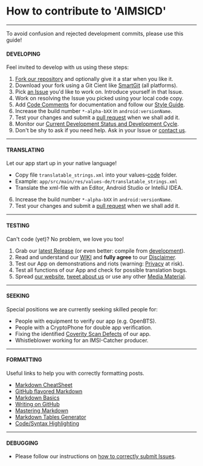 # How to contribute to 'AIMSICD'
--------------------------------

To avoid confusion and rejected development commits, please use this guide!

#### DEVELOPING

Feel invited to develop with us using these steps:

1. [Fork our repository](https://help.github.com/articles/fork-a-repo/) and optionally give it a star when you like it.
2. Download your fork using a Git Cient like [SmartGit](http://www.syntevo.com/smartgit/) (all platforms).
3. Pick [an Issue](https://github.com/SecUpwN/Android-IMSI-Catcher-Detector/issues) you'd like to work on. Introduce yourself in that Issue.
4. Work on resolving the Issue you picked using your local code copy.
5. Add [Code Comments](https://source.android.com/source/code-style.html#java-style-rules) for documentation and follow our [Style Guide](https://github.com/SecUpwN/Android-IMSI-Catcher-Detector/wiki/Style-Guide).
6. Increase the build number `*-alpha-bXX` in `android:versionName`.
7. Test your changes and submit a [pull request](https://help.github.com/articles/using-pull-requests/) when we shall add it.
8. Monitor our [Current Development Status and Development Cycle](https://github.com/SecUpwN/Android-IMSI-Catcher-Detector/wiki/Development-Status).
9. Don't be shy to ask if you need help. Ask in your Issue or [contact us](https://github.com/SecUpwN/Android-IMSI-Catcher-Detector/wiki/Contact).

---

#### TRANSLATING

Let our app start up in your native language!

* Copy file `translatable_strings.xml` into your values-[code](https://en.wikipedia.org/wiki/ISO_639-1) folder.
* Example: `app/src/main/res/values-de/translatable_strings.xml`
* Translate the xml-file with an Editor, Android Studio or IntelliJ IDEA.
6. Increase the build number `*-alpha-bXX` in `android:versionName`.
7. Test your changes and submit a [pull request](https://help.github.com/articles/using-pull-requests/) when we shall add it.

---

#### TESTING

Can't code (yet)? No problem, we love you too!

1. Grab our [latest Release](https://github.com/SecUpwN/Android-IMSI-Catcher-Detector/releases) (or even better: compile from [development](https://github.com/SecUpwN/Android-IMSI-Catcher-Detector/tree/development)).
2. Read and understand our [WIKI](https://github.com/SecUpwN/Android-IMSI-Catcher-Detector/wiki) and **fully agree** to our [Disclaimer](https://github.com/SecUpwN/Android-IMSI-Catcher-Detector/blob/master/DISCLAIMER).
3. Test our App on demonstrations and riots (warning: [Privacy](https://github.com/SecUpwN/Android-IMSI-Catcher-Detector/wiki/Privacy/) at risk). 
4. Test all functions of our App and check for possible translation bugs.
5. Spread [our website](https://secupwn.github.io/Android-IMSI-Catcher-Detector), [tweet about us](https://twitter.com/AIMSICD) or use any other [Media Material](https://github.com/SecUpwN/Android-IMSI-Catcher-Detector/wiki/Media-Material).

---

#### SEEKING

Special positions we are currently seeking skilled people for:

* People with equipment to verify our app (e.g. OpenBTS).
* People with a CryptoPhone for double app verification.
* Fixing the identified [Coverity Scan Defects](https://scan.coverity.com/projects/3346) of our app.
* Whistleblower working for an IMSI-Catcher producer.

---

#### FORMATTING

Useful links to help you with correctly formatting posts.

* [Markdown CheatSheet](https://github.com/adam-p/markdown-here/wiki/Markdown-Cheatsheet)
* [GitHub flavored Markdown](https://help.github.com/articles/github-flavored-markdown)
* [Markdown Basics](https://help.github.com/articles/markdown-basics)
* [Writing on GitHub](https://help.github.com/articles/writing-on-github)
* [Mastering Markdown](https://guides.github.com/features/mastering-markdown/)
* [Markdown Tables Generator](http://www.tablesgenerator.com/markdown_tables)
* [Code/Syntax Highlighting](https://github.com/github/linguist/blob/master/lib/linguist/languages.yml)

---

#### DEBUGGING

* Please follow our instructions on [how to correctly submit Issues](https://github.com/SecUpwN/Android-IMSI-Catcher-Detector/wiki/Submitting-Issues).
